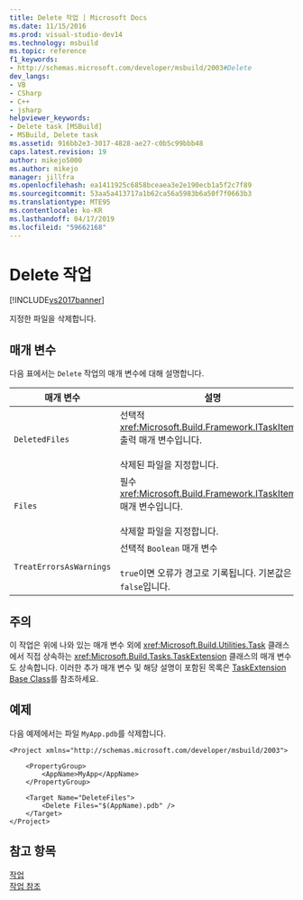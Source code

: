 ```yaml
---
title: Delete 작업 | Microsoft Docs
ms.date: 11/15/2016
ms.prod: visual-studio-dev14
ms.technology: msbuild
ms.topic: reference
f1_keywords:
- http://schemas.microsoft.com/developer/msbuild/2003#Delete
dev_langs:
- VB
- CSharp
- C++
- jsharp
helpviewer_keywords:
- Delete task [MSBuild]
- MSBuild, Delete task
ms.assetid: 916bb2e3-3017-4828-ae27-c0b5c99bbb48
caps.latest.revision: 19
author: mikejo5000
ms.author: mikejo
manager: jillfra
ms.openlocfilehash: ea1411925c6858bceaea3e2e190ecb1a5f2c7f89
ms.sourcegitcommit: 53aa5a413717a1b62ca56a5983b6a50f7f0663b3
ms.translationtype: MTE95
ms.contentlocale: ko-KR
ms.lasthandoff: 04/17/2019
ms.locfileid: "59662168"
---
```

# <a name="delete-task"></a>Delete 작업
[!INCLUDE[vs2017banner](../includes/vs2017banner.md)]

지정한 파일을 삭제합니다.  
  
## <a name="parameters"></a>매개 변수  
 다음 표에서는 `Delete` 작업의 매개 변수에 대해 설명합니다.  
  
|매개 변수|설명|  
|---------------|-----------------|  
|`DeletedFiles`|선택적 <xref:Microsoft.Build.Framework.ITaskItem>`[]` 출력 매개 변수입니다.<br /><br /> 삭제된 파일을 지정합니다.|  
|`Files`|필수 <xref:Microsoft.Build.Framework.ITaskItem>`[]` 매개 변수입니다.<br /><br /> 삭제할 파일을 지정합니다.|  
|`TreatErrorsAsWarnings`|선택적 `Boolean` 매개 변수<br /><br /> `true`이면 오류가 경고로 기록됩니다. 기본값은 `false`입니다.|  
  
## <a name="remarks"></a>주의  
 이 작업은 위에 나와 있는 매개 변수 외에 <xref:Microsoft.Build.Utilities.Task> 클래스에서 직접 상속하는 <xref:Microsoft.Build.Tasks.TaskExtension> 클래스의 매개 변수도 상속합니다. 이러한 추가 매개 변수 및 해당 설명이 포함된 목록은 [TaskExtension Base Class](../msbuild/taskextension-base-class.md)를 참조하세요.  
  
## <a name="example"></a>예제  
 다음 예제에서는 파일 `MyApp.pdb`를 삭제합니다.  
  
```  
<Project xmlns="http://schemas.microsoft.com/developer/msbuild/2003">  
  
    <PropertyGroup>  
        <AppName>MyApp</AppName>  
    </PropertyGroup>  
  
    <Target Name="DeleteFiles">  
        <Delete Files="$(AppName).pdb" />  
    </Target>  
</Project>  
```  
  
## <a name="see-also"></a>참고 항목  
 [작업](../msbuild/msbuild-tasks.md)   
 [작업 참조](../msbuild/msbuild-task-reference.md)

